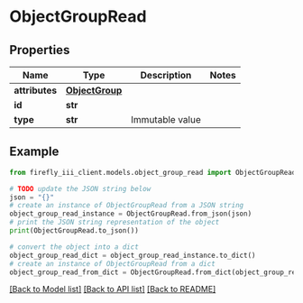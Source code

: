 # ObjectGroupRead


## Properties

Name | Type | Description | Notes
------------ | ------------- | ------------- | -------------
**attributes** | [**ObjectGroup**](ObjectGroup.md) |  | 
**id** | **str** |  | 
**type** | **str** | Immutable value | 

## Example

```python
from firefly_iii_client.models.object_group_read import ObjectGroupRead

# TODO update the JSON string below
json = "{}"
# create an instance of ObjectGroupRead from a JSON string
object_group_read_instance = ObjectGroupRead.from_json(json)
# print the JSON string representation of the object
print(ObjectGroupRead.to_json())

# convert the object into a dict
object_group_read_dict = object_group_read_instance.to_dict()
# create an instance of ObjectGroupRead from a dict
object_group_read_from_dict = ObjectGroupRead.from_dict(object_group_read_dict)
```
[[Back to Model list]](../README.md#documentation-for-models) [[Back to API list]](../README.md#documentation-for-api-endpoints) [[Back to README]](../README.md)


